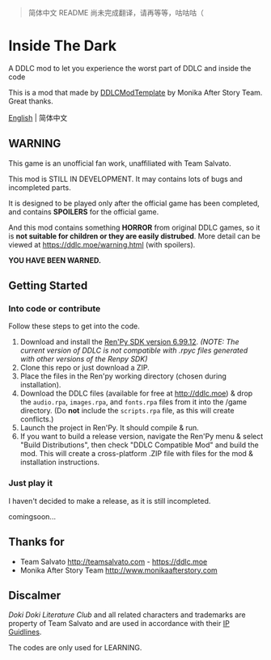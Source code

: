 > 简体中文 README 尚未完成翻译，请再等等，咕咕咕（

# Inside The Dark

A DDLC mod to let you experience the worst part of DDLC and inside the code

This is a mod that made by [DDLCModTemplate](https://github.com/Monika-After-Story/DDLCModTemplate) by Monika After Story Team. Great thanks.

[English](./README.md) | 简体中文

## WARNING

This game is an unofficial fan work, unaffiliated with Team Salvato.

This mod is STILL IN DEVELOPMENT. It may contains lots of bugs and incompleted parts.

It is designed to be played only after the official game has been completed, and contains **SPOILERS** for the official game.

And this mod contains something **HORROR** from original DDLC games, so it is **not suitable for children or they are easily distrubed**. More detail can be viewed at https://ddlc.moe/warning.html (with spoilers).

**YOU HAVE BEEN WARNED.**

## Getting Started

### Into code or contribute
Follow these steps to get into the code.

1. Download and install the [Ren'Py SDK version 6.99.12](https://www.renpy.org/release/6.99.12). *(NOTE: The current version of DDLC is not compatible with .rpyc files generated with other versions of the Renpy SDK)*
2. Clone this repo or just download a ZIP.
3. Place the files in the Ren'py working directory (chosen during installation).
4. Download the DDLC files (available for free at http://ddlc.moe) & drop the `audio.rpa`, `images.rpa`, and `fonts.rpa` files from it into the /game directory. (Do **not** include the `scripts.rpa` file, as this will create conflicts.)
5. Launch the project in Ren'Py. It should compile & run.
6. If you want to build a release version, navigate the Ren'Py menu & select "Build Distributions", then check "DDLC Compatible Mod" and build the mod. This will create a cross-platform .ZIP file with files for the mod & installation instructions.

### Just play it

I haven't decided to make a release, as it is still incompleted.

comingsoon...

## Thanks for

- Team Salvato http://teamsalvato.com - https://ddlc.moe
- Monika After Story Team http://www.monikaafterstory.com

## Discalmer

*Doki Doki Literature Club* and all related characters and trademarks are property of Team Salvato and are used in accordance with their [IP Guidlines](http://teamsalvato.com/ip-guidelines/).

The codes are only used for LEARNING.